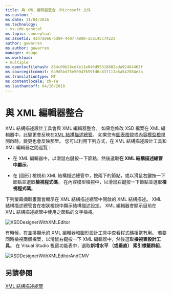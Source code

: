 ```yaml
---
title: 與 XML 編輯器整合 |Microsoft 文件
ms.custom: ''
ms.date: 11/04/2016
ms.technology:
- vs-ide-general
ms.topic: conceptual
ms.assetid: 43d7a8e6-bd94-4407-a800-15a145c74223
author: gewarren
ms.author: gewarren
manager: douge
ms.workload:
- multiple
ms.openlocfilehash: 864c00b26cd4b11e040d93318602ada92464463f
ms.sourcegitcommit: 6a9d5bd75e50947659fd6c837111a6a547884e2a
ms.translationtype: MT
ms.contentlocale: zh-TW
ms.lasthandoff: 04/16/2018
---
```

# <a name="integration-with-xml-editor"></a>與 XML 編輯器整合
XML 結構描述設計工具會與 XML 編輯器整合。 如果您修改 XSD 檔案在 XML 編輯器中，此變更會反映在[XML 結構描述總管](../xml-tools/xml-schema-explorer.md)。 如果您有[圖表檢視](../xml-tools/graph-view.md)或[內容模型檢視](../xml-tools/content-model-view.md)開啟時，變更也會反映那里。 您可以利用下列方式，在 XML 結構描述設計工具和 XML 編輯器之間巡覽：  
  
-   在 XML 編輯器中，以滑鼠右鍵按一下節點，然後選取**在 XML 結構描述總管中顯示**。  
  
-   在 [圖形] 檢視和 XML 結構描述總管中，按兩下的節點，或以滑鼠右鍵按一下節點並選取**檢視程式碼**。 在內容模型檢視中，以滑鼠右鍵按一下節點並選取**檢視程式碼**。  
  
下列螢幕擷取畫面會顯示在 XML 結構描述總管中開啟的 XML 結構描述。 XML 結構描述總管會在樹狀檢視中顯示結構描述設定。 XML 編輯器會顯示目前在 XML 結構描述總管中使用之節點的文字檢視。  
  
![XSDDesignerWithXMLEditor](../xml-tools/media/xsddesignerwithxmleditor.gif "XSDDesignerWithXMLEditor")  
  
有時候，在並排顯示的 XML 編輯器和圖形設計工具中查看程式碼相當有用。 若要同時檢視兩個檔案，以滑鼠右鍵按一下 XML 編輯器中，然後選取**檢視表設計工具**。 在 Visual Studio 視窗功能表中，選取**新增水平 （或垂直） 索引標籤群組**。  
  
![XSDDesignerWithXMLEditorAndCMV](../xml-tools/media/xsddesignerwithxmleditorandcmv.gif "XSDDesignerWithXMLEditorAndCMV")  
  
## <a name="see-also"></a>另請參閱  
 [XML 結構描述總管](../xml-tools/xml-schema-explorer.md)